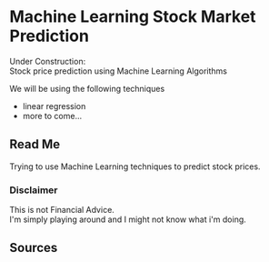 # Machine Learning Stock Market Prediction <br>
Under Construction: <br>
Stock price prediction using Machine Learning Algorithms <br>

We will be using the following techniques <br>
<ul>
  <li> linear regression
  <li> more to come...
</ul>

## Read Me <br>
Trying to use Machine Learning techniques to predict stock prices. <br>

### Disclaimer 
This is not Financial Advice. <br>
I'm simply playing around and I might not know what i'm doing. <br>

## Sources <br>
